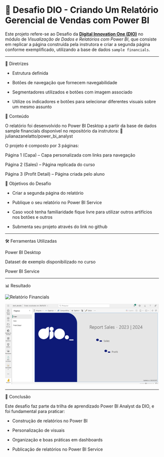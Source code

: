 # 🚀 Desafio DIO - Criando Um Relatório Gerencial de Vendas com Power BI

Este projeto refere-se ao Desafio da **[Digital Innovation One (DIO)](https://web.dio.me/home)**
no módulo de *Visualização de Dados e Relatórios com Power BI*, que consiste em replicar a página construída pela instrutora e criar a segunda página conforme exemplificado, utilizando a base de dados `sample financials`.

---

📝 Diretrizes

- Estrutura definida 

- Botões de navegação que fornecem navegabilidade 

- Segmentadores utilizados e botões com imagem associado 

- Utilize os indicadores e botões para selecionar diferentes visuais sobre um mesmo assunto 

📜 Conteúdo

O relatório foi desenvolvido no Power BI Desktop a partir da base de dados sample financials disponível no repositório da instrutora:
🔗 julianazanelatto/power_bi_analyst

O projeto é composto por 3 páginas:

Página 1 (Capa) – Capa personalizada com links para navegação

Página 2 (Sales) – Página replicada do curso

Página 3 (Profit Detail) – Página criada pelo aluno


🎯 Objetivos do Desafio

- Criar a segunda página do relatório 

- Publique o seu relatório no Power BI Service 

- Caso você tenha familiaridade fique livre para utilizar outros artifícios nos botões e outros 

- Submenta seu projeto através do link no github 

---

🛠️ Ferramentas Utilizadas

Power BI Desktop

Dataset de exemplo disponibilizado no curso

Power BI Service

---

📊 Resultado

![Relatório Financials](https://github.com/clauke/dio-relatorioGerencial/blob/main/dash_desafio.pbix)

![Dash Financial](https://github.com/clauke/dio-relatorioGerencial/blob/main/Dash_Service.png)

---

📌 Conclusão

Este desafio faz parte da trilha de aprendizado Power BI Analyst da DIO, e foi fundamental para praticar:

- Construção de relatórios no Power BI

- Personalização de visuais

- Organização e boas práticas em dashboards

- Publicação de relatórios no Power BI Service
